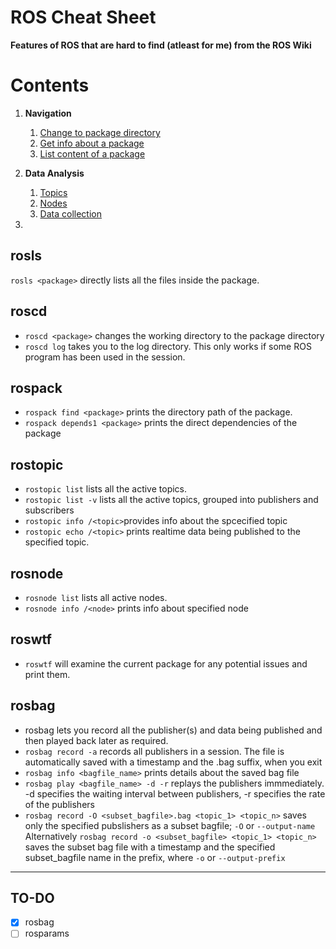 # ROS Cheat Sheet
**Features of ROS that are hard to find (atleast for me) from the ROS Wiki**


# Contents
1. **Navigation**  
    1. [Change to package directory](#roscd)
    2. [Get info about a package](#rospack)
    3. [List content of a package](#rosls)

2. **Data Analysis**
    1. [Topics](#rostopic)
    2. [Nodes](#rosnode)
    3. [Data collection](#rosbag)
    
3. 

## rosls
`rosls <package>` directly lists all the files inside the package.

## roscd
- `roscd <package>` changes the working directory to the package directory
- `roscd log` takes you to the log directory. This only works if some ROS program has been used in the session.

## rospack
- `rospack find <package>` prints the directory path of the package.
- `rospack depends1 <package>` prints the direct dependencies of the package

## rostopic
- `rostopic list` lists all the active topics.
- `rostopic list -v` lists all the active topics, grouped into publishers and subscribers
- `rostopic info /<topic>`provides info about the spcecified topic
- `rostopic echo /<topic>` prints realtime data being published to the specified topic.

## rosnode
- `rosnode list` lists all active nodes.
- `rosnode info /<node>` prints info about specified node

## roswtf
- `roswtf` will examine the current package for any potential issues and print them.

## rosbag
- rosbag lets you record all the publisher(s) and data being published and then played back later as required.
- `rosbag record -a` records all publishers in a session. The file is automatically saved with a timestamp and the .bag suffix, when you exit
- `rosbag info <bagfile_name>` prints details about the saved bag file
- `rosbag play <bagfile_name> -d -r` replays the publishers immmediately. -d specifies the waiting interval between publishers, -r specifies the rate of the publishers
- `rosbag record -O <subset_bagfile>.bag <topic_1> <topic_n>` saves only the specified pubslishers as a subset bagfile; `-O` or `--output-name` 
Alternatively
`rosbag record -o <subset_bagfile> <topic_1> <topic_n>` saves the subset bag file with a timestamp and the specified subset_bagfile name in the prefix, where `-o` or `--output-prefix`

---
## TO-DO
- [x] rosbag
- [ ] rosparams
